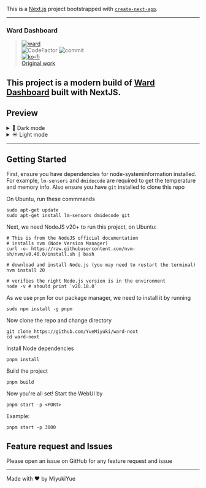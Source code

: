 This is a [Next.js](https://nextjs.org) project bootstrapped with [`create-next-app`](https://nextjs.org/docs/app/api-reference/cli/create-next-app).

---
### Ward Dashboard

> [![ward](https://miyuki-github.vercel.app/api/pin/?username=YueMiyuki&repo=ward-next&show_icons=true&bg_color=23272A&title_color=FF73F1&text_color=FFC0CB&icon_color=9B84EE&count_private=true&border_color=fAA61A&border_radius=10)](https://github.com/YueMiyuki/ward-next)  
> ![CodeFactor](https://img.shields.io/codefactor/grade/github/YueMiyuki/ward-next?style=for-the-badge&logo=codefactor) ![commit](https://img.shields.io/github/last-commit/YueMiyuki/ward-next?color=%23181717&logo=GitHub&style=for-the-badge)  
> [![ko-fi](https://ko-fi.com/img/githubbutton_sm.svg)](https://ko-fi.com/D1D4AMI3T)   
> [Original work](https://github.com/B-Software/Ward)  

This project is a modern build of [Ward Dashboard](https://github.com/B-Software/Ward) built with NextJS.  
---
## Preview
<details>
<summary>🌙 Dark mode</summary>
<br>
<img src="https://github.com/user-attachments/assets/efcfe4e7-e1cf-4ce6-9cb4-e9694a9fc60d">
</details>

<details>
<summary>☀️ Light mode</summary>
<br>
<img src="https://github.com/user-attachments/assets/eac3fbfe-9e7c-4ef3-bf60-aff2a0a64e81">
</details>

---
## Getting Started

First, ensure you have dependencies for node-systeminformation installed. For example, `lm-sensors` and `dmidecode` are required to get the temperature and memory info. Also ensure you have `git` installed to clone this repo

On Ubuntu, run these commmands
```
sudo apt-get update
sudo apt-get install lm-sensors dmidecode git
```

Next, we need NodeJS v20+ to run this project, on Ubuntu:
```
# This is from the NodeJS official documentation
# installs nvm (Node Version Manager)
curl -o- https://raw.githubusercontent.com/nvm-sh/nvm/v0.40.0/install.sh | bash

# download and install Node.js (you may need to restart the terminal)
nvm install 20

# verifies the right Node.js version is in the environment
node -v # should print `v20.18.0`
```

As we use `pnpm` for our package manager, we need to install it by running
```
sudo npm install -g pnpm
```

Now clone the repo and change directory
```
git clone https://github.com/YueMiyuki/ward-next
cd ward-next
```

Install Node dependencies
```
pnpm install
```

Build the project
```
pnpm build
```

Now you're all set! Start the WebUI by
```
pnpm start -p <PORT>
```
Example:
```
pnpm start -p 3000
```

## Feature request and Issues
Please open an issue on GitHub for any feature request and issue

---
Made with ❤️ by MiyukiYue

